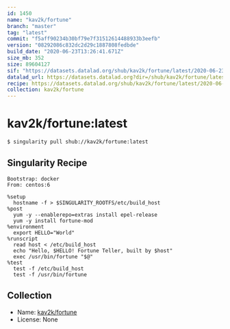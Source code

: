 ```yaml
---
id: 1450
name: "kav2k/fortune"
branch: "master"
tag: "latest"
commit: "f5aff90234b30bf79e7f31512614488933b3eefb"
version: "08292086c832dc2d29c1887808fedbde"
build_date: "2020-06-23T13:26:41.671Z"
size_mb: 352
size: 89604127
sif: "https://datasets.datalad.org/shub/kav2k/fortune/latest/2020-06-23-f5aff902-08292086/08292086c832dc2d29c1887808fedbde.simg"
datalad_url: https://datasets.datalad.org?dir=/shub/kav2k/fortune/latest/2020-06-23-f5aff902-08292086/
recipe: https://datasets.datalad.org/shub/kav2k/fortune/latest/2020-06-23-f5aff902-08292086/Singularity
collection: kav2k/fortune
---
```


# kav2k/fortune:latest

```bash
$ singularity pull shub://kav2k/fortune:latest
```

## Singularity Recipe

```singularity
Bootstrap: docker
From: centos:6

%setup
  hostname -f > $SINGULARITY_ROOTFS/etc/build_host
%post
  yum -y --enablerepo=extras install epel-release
  yum -y install fortune-mod
%environment
  export HELLO="World"
%runscript
  read host < /etc/build_host
  echo "Hello, $HELLO! Fortune Teller, built by $host"
  exec /usr/bin/fortune "$@"
%test
  test -f /etc/build_host
  test -f /usr/bin/fortune
```

## Collection

 - Name: [kav2k/fortune](https://github.com/kav2k/fortune)
 - License: None

